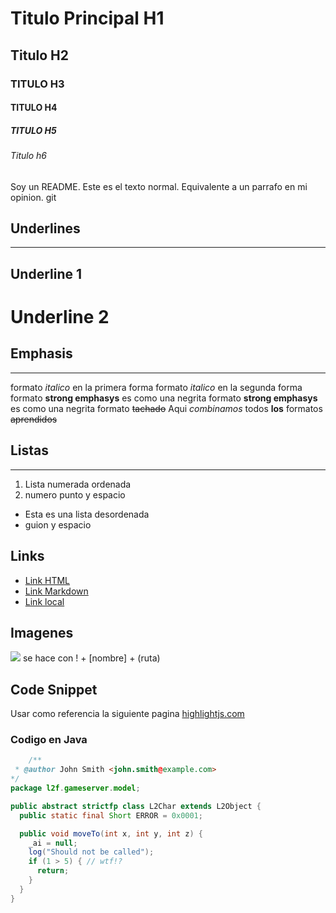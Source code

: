 # Titulo Principal H1
## Titulo H2
### TITULO H3
#### TITULO H4
##### TITULO H5
###### Titulo h6
Soy un README. Este es el texto normal. Equivalente a un parrafo en mi opinion.
git

## Underlines
---
Underline 1
-----------
Underline 2
===========

## Emphasis
---
formato *italico* en la primera forma
formato _italico_ en la segunda forma
formato **strong emphasys** es como una negrita
formato __strong emphasys__ es como una negrita
formato ~~tachado~~
Aqui *combinamos* todos **los** formatos ~~aprendidos~~

## Listas
---
1. Lista numerada ordenada
2. numero punto y espacio
- Esta es una lista desordenada
- guion y espacio

## Links
- <a href="https://google.com.py">Link HTML</a>
- [Link Markdown](https://www.google.com.py)
- [Link local](index.html)

## Imagenes
![](https://github.githubassets.com/images/modules/logos_page/GitHub-Mark.png)
se hace con ! + [nombre] + (ruta)

## Code Snippet
Usar como referencia la siguiente pagina [highlightjs.com](https://highlightjs.org/static/demo/)

### Codigo en Java
```JAVA
    /**
 * @author John Smith <john.smith@example.com>
*/
package l2f.gameserver.model;

public abstract strictfp class L2Char extends L2Object {
  public static final Short ERROR = 0x0001;

  public void moveTo(int x, int y, int z) {
    _ai = null;
    log("Should not be called");
    if (1 > 5) { // wtf!?
      return;
    }
  }
}

```

